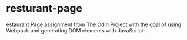 # resturant-page
estaurant Page assignment from The Odin Project with the goal of using Webpack and generating DOM elements with JavaScript
